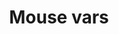 ---
layout: sketch
title: Mouse vars
description: >
  Interactive diagram that displays the automatic mouse variables that are
  available in P5js
---